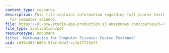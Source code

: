 ```yaml
---
content_type: resource
description: This file contains information regarding full course textbook, mathematics
  for computer science.
file: https://ol-ocw-studio-app-production.s3.amazonaws.com/courses/6-042j-mathematics-for-computer-science-spring-2015/cd19c484b8825fdc64a7cc1e17722ef7_MIT6_042JS15_textbook.pdf
file_type: application/pdf
resourcetype: Document
title: 'Mathematics for Computer Science: Course Textbook'
uid: cd19c484-b882-5fdc-64a7-cc1e17722ef7
---
```

